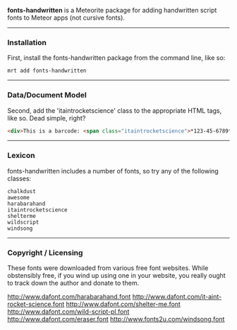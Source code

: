 **fonts-handwritten** is a Meteorite package for adding handwritten script fonts to Meteor apps (not cursive fonts).


------------------------
### Installation

First, install the fonts-handwritten package from the command line, like so:

````
mrt add fonts-handwritten
````

------------------------
### Data/Document Model

Second, add the 'itaintrocketscience' class to the appropriate HTML tags, like so.  Dead simple, right?

````html
<div>This is a barcode: <span class="itaintrocketscience">*123-45-6789*</span></div>
````


------------------------
### Lexicon

fonts-handwritten includes a number of fonts, so try any of the following classes:

````
chalkdust
awesome
harabarahand
itaintrocketscience
shelterme
wildscript
windsong
````

------------------------
### Copyright / Licensing

These fonts were downloaded from various free font websites.  While obstensibly free, if you wind up using one in your website, you really ought to track down the author and donate to them.

http://www.dafont.com/harabarahand.font
http://www.dafont.com/it-aint-rocket-science.font
http://www.dafont.com/shelter-me.font
http://www.dafont.com/wild-script-pl.font
http://www.dafont.com/eraser.font
http://www.fonts2u.com/windsong.font

